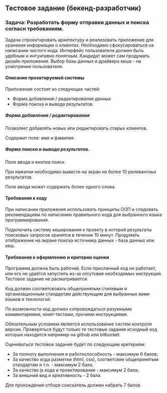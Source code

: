 ## Тестовое задание (бекенд-разработчик)

### Задача: Разработать форму отправки данных и поиска согласн требованиям.

Задача спроектировать архитектуру и реализовать приложение для хранения информации о клиентах.
Необходимо сфокусироваться на написании чистого кода. Интерфейс пользователя должен быть удобным и
интуитивно понятным. Кандидат может сам продумать дизайн приложения.
Выбор базы данных и драйвера кеша - на усмотрение пользователя.

#### Описание проектируемой системы
Приложение состоит из следующих частей:
 - Форма добавления / редактирования данных
 - Форма поиска и вывода результатов.

##### Форма добавления / редактирования
Позволяет добавлять новых или редактировать старых клиентов.

Содержит поля: имя и фамилия.

##### Форма поиска и вывода результатов.
Поле ввода и кнопка поиск.

При нажатии необходимо вывести на экран не более 10 релевантных результатов.

Поле ввода может содержать более одного слова.

#### Требования к коду
При написании приложения использовать принципы ООП и следовать рекомендациям по написанию
правильного кода для выбранного языка программирования.

Подключить систему кеширования к проекту в которой результаты поисковых запросов хранятся в течении 10
минут.
Продумать отображение на экране поиска источника данных - база данных или кеш.

#### Требования к оформлению и критерии оценки
Программа должна быть рабочей. Если присланный код не работает, или его не удаётся запустить из-за
отсутсвия необходимых инструкций. Тестовое задание не расматривается.

Код должен соответсвовать общепринятым стилевым и организационным стандартам действующим для
выбранных вами языков и технологий.

По возможности код должен сопровождаться разумными комментариями, юнит-тестами, прочими
инструкциями.

Обязательным условием является использование систем контроля версии. Проверяться будут только те
тестовые задания исходный код которых находится например на github или bitbucket.

Оцениваться тестовое задание будет по следующим критериям:
 - За полноту выполнения и работоспособность - максимум 6 балов;
 - За качество кода разметки (html, css), соответсвие общепринятым стандартам и т.п. - максимум 2 бала;
 - За качество js кода и проектирование - максимум 2 бала;
 - За внешний вид и креативность - 2 бала.

Для прохождения отбора соискатель должен набрать 7 балов.
